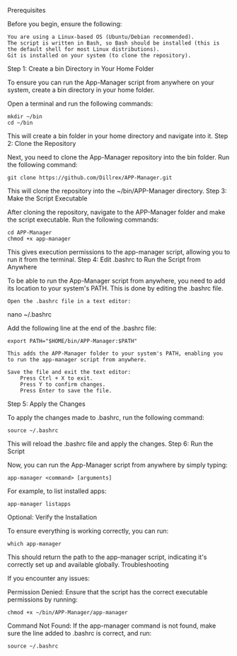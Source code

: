 Prerequisites

Before you begin, ensure the following:

    You are using a Linux-based OS (Ubuntu/Debian recommended).
    The script is written in Bash, so Bash should be installed (this is the default shell for most Linux distributions).
    Git is installed on your system (to clone the repository).

Step 1: Create a bin Directory in Your Home Folder

To ensure you can run the App-Manager script from anywhere on your system, create a bin directory in your home folder.

Open a terminal and run the following commands:

    mkdir ~/bin
    cd ~/bin

This will create a bin folder in your home directory and navigate into it.
Step 2: Clone the Repository

Next, you need to clone the App-Manager repository into the bin folder. Run the following command:

    git clone https://github.com/Dillrex/APP-Manager.git

This will clone the repository into the ~/bin/APP-Manager directory.
Step 3: Make the Script Executable

After cloning the repository, navigate to the APP-Manager folder and make the script executable. Run the following commands:

    cd APP-Manager
    chmod +x app-manager

This gives execution permissions to the app-manager script, allowing you to run it from the terminal.
Step 4: Edit .bashrc to Run the Script from Anywhere

To be able to run the App-Manager script from anywhere, you need to add its location to your system's PATH. This is done by editing the .bashrc file.

    Open the .bashrc file in a text editor:

nano ~/.bashrc

Add the following line at the end of the .bashrc file:

    export PATH="$HOME/bin/APP-Manager:$PATH"

    This adds the APP-Manager folder to your system's PATH, enabling you to run the app-manager script from anywhere.

    Save the file and exit the text editor:
        Press Ctrl + X to exit.
        Press Y to confirm changes.
        Press Enter to save the file.

Step 5: Apply the Changes

To apply the changes made to .bashrc, run the following command:

    source ~/.bashrc

This will reload the .bashrc file and apply the changes.
Step 6: Run the Script

Now, you can run the App-Manager script from anywhere by simply typing:

    app-manager <command> [arguments]

For example, to list installed apps:

    app-manager listapps

Optional: Verify the Installation

To ensure everything is working correctly, you can run:

    which app-manager

This should return the path to the app-manager script, indicating it's correctly set up and available globally.
Troubleshooting

If you encounter any issues:

Permission Denied: Ensure that the script has the correct executable permissions by running:

    chmod +x ~/bin/APP-Manager/app-manager

Command Not Found: If the app-manager command is not found, make sure the line added to .bashrc is correct, and run:

    source ~/.bashrc
